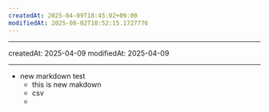 ```yaml
---
createdAt: 2025-04-09T18:45:02+09:00
modifiedAt: 2025-08-02T18:52:15.1727776
---
```

---
createdAt: 2025-04-09
modifiedAt: 2025-04-09

---

- new markdown test
	- this is new makdown
	- csv
	- 
